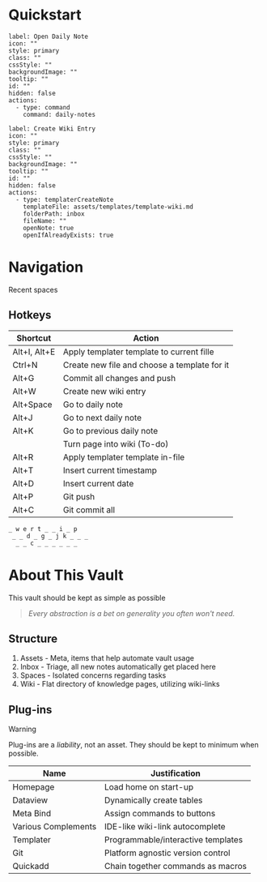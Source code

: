 # Quickstart

```meta-bind-button
label: Open Daily Note
icon: ""
style: primary
class: ""
cssStyle: ""
backgroundImage: ""
tooltip: ""
id: ""
hidden: false
actions:
  - type: command
    command: daily-notes

```

```meta-bind-button
label: Create Wiki Entry
icon: ""
style: primary
class: ""
cssStyle: ""
backgroundImage: ""
tooltip: ""
id: ""
hidden: false
actions:
  - type: templaterCreateNote
    templateFile: assets/templates/template-wiki.md
    folderPath: inbox
    fileName: ""
    openNote: true
    openIfAlreadyExists: true

```
# Navigation

Recent spaces

## Hotkeys

| Shortcut     | Action                                       |
| ------------ | -------------------------------------------- |
| Alt+I, Alt+E | Apply templater template to current fille    |
| Ctrl+N       | Create new file and choose a template for it |
| Alt+G        | Commit all changes and push                  |
| Alt+W        | Create new wiki entry                        |
| Alt+Space    | Go to daily note                             |
| Alt+J        | Go to next daily note                        |
| Alt+K        | Go to previous daily note                    |
|              | Turn page into wiki (To-do)                  |
| Alt+R        | Apply templater template in-file             |
| Alt+T        | Insert current timestamp                     |
| Alt+D        | Insert current date                          |
| Alt+P        | Git push                                     |
| Alt+C        | Git commit all                               |
```
_ w e r t _ _ i _ p
 _ _ d _ g _ j k _ _ _
  _ _ c _ _ _ _ _ _ 
```


# About This Vault

This vault should be kept as simple as possible

> _Every abstraction is a bet on generality you often won't need._
## Structure
1. Assets - Meta, items that help automate vault usage
2. Inbox - Triage, all new notes automatically get placed here
3. Spaces - Isolated concerns regarding tasks
4. Wiki - Flat directory of knowledge pages, utilizing wiki-links
## Plug-ins

> [!warning]
> Plug-ins are a _liability_, not an asset. They should be kept to minimum when possible.

| Name                | Justification                      |
| ------------------- | ---------------------------------- |
| Homepage            | Load home on start-up              |
| Dataview            | Dynamically create tables          |
| Meta Bind           | Assign commands to buttons         |
| Various Complements | IDE-like wiki-link autocomplete    |
| Templater           | Programmable/interactive templates |
| Git                 | Platform agnostic version control  |
| Quickadd            | Chain together commands as macros  |
